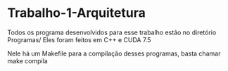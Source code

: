 # Trabalho-1-Arquitetura

Todos os programa desenvolvidos para esse trabalho estão no diretório Programas/
Eles foram feitos em C++ e CUDA 7.5

Nele há um Makefile para a compilação desses programas, basta chamar make compila
